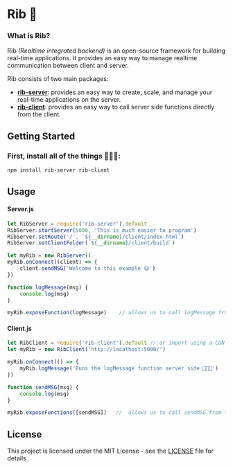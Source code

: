 # Rib 🥩

### What is Rib?
Rib *(Realtime integrated backend)* is an open-source framework for building real-time applications. 
It provides an easy way to manage realtime communication between client and server.

Rib consists of two main packages:
- [**rib-server**](https://www.npmjs.com/package/rib-server): provides an easy way to create, scale, and manage your real-time applications on the server.
- [**rib-client**](https://www.npmjs.com/package/rib-client): provides an easy way to call server side functions directly from the client.

## Getting Started
### First, install all of the things 👨🏻‍💻:
```
npm install rib-server rib-client
```

## Usage
#### Server.js
```js
let RibServer = require('rib-server').default
RibServer.startServer(5000, 'This is much easier to program')
RibServer.setRoute('/', `${__dirname}/client/index.html`)
RibServer.setClientFolder(`${__dirname}/client/build`)

let myRib = new RibServer()
myRib.onConnect((client) => {
    client.sendMSG('Welcome to this example 😃')
})

function logMessage(msg) {
    console.log(msg)
}

myRib.exposeFunction(logMessage)    // allows us to call logMessage from the client
```

#### Client.js
```js
let RibClient = require('rib-client').default // or import using a CDN
let myRib = new RibClient('http://localhost:5000/')

myRib.onConnect(() => {
    myRib.logMessage('Runs the logMessage function server side 👨🏻‍💻')
})

function sendMSG(msg) {
    console.log(msg)
}

myRib.exposeFunctions([sendMSG])   //  allows us to call sendMSG from the server
```


## License
This project is licensed under the MIT License - see the [LICENSE](LICENSE) file for details
